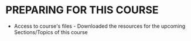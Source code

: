 # PREPARING FOR THIS COURSE
- Access to course's files - Downloaded the resources for the upcoming Sections/Topics of this course
